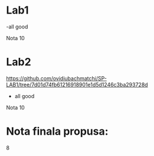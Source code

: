 # Lab1
-all good

Nota 10

# Lab2
https://github.com/ovidiubachmatchi/SP-LAB1/tree/7d01d74fb61216918901e1d5d1246c3ba293728d
- all good

Nota 10

# Nota finala propusa:
8
